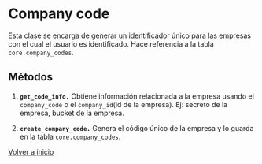 # Company code

Esta clase se encarga de generar un identificador único para las empresas con el cual el usuario es identificado. Hace referencia a la tabla `core.company_codes`.

## Métodos

1. **`get_code_info.`** Obtiene información relacionada a la empresa usando el `company_code` o el `company_id`(id de la empresa). Ej: secreto de la empresa, bucket de la empresa.

2. **`create_company_code.`** Genera el código único de la empresa y lo guarda en la tabla `core.company_codes`.

[Volver a inicio](Repositorio%20de%20utilidades.md)
